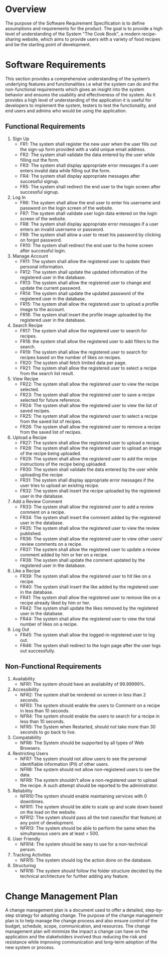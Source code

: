 # Overview

The purpose of the Software Requirement Specification is to define assumptions and requirements for the product. The goal is to provide a high level of understanding of the System "The Cook Book", a modern recipe-sharing website, which aims to provide users with a variety of food recipes and be the starting point of development. 

# Software Requirements

This section provides a comprehensive understanding of the system’s underlying features and functionalities i.e what the system can do and the non-functional requirements which gives an insight into the system behavior and ensures the usability and effectiveness of the system. As it provides a high level of understanding of the application it is useful for developers to implement the system, testers to test the functionality, and end users and admins who would be using the application.

## Functional Requirements
<ol type="1">
    <li> Sign Up
        <ul type="1">
            <li>FR1: The system shall register the new user when the user fills out the sign-up form provided with a valid unique
                email address.</li>
            <li>FR2: The system shall validate the data entered by the user while filling out the form.</li>
            <li>FR3: The system shall display appropriate error messages if a user enters invalid data while filling out the form.</li>
            <li>FR4: The system shall display appropriate messages after successful signup.</li>
            <li>FR5: The system shall redirect the end user to the login screen after successful signup.</li>
        </ul>
    </li>
    <li> Log In
        <ul type="1">
            <li>FR6: The system shall allow the end user to enter his username and password on the login screen of the website.</li>
            <li>FR7: The system shall validate user login data entered on the login screen of the website.</li>
            <li>FR8: The system shall display appropriate error messages if a user enters an invalid username or password.</li>
            <li>FR9: The system shall allow a user to reset his password by clicking on forgot password.</li>
            <li>FR10: The system shall redirect the end user to the home screen after successful login.</li>
        </ul>
    </li>
    <li> Manage Account
        <ul type="1">
            <li>FR11: The system shall allow the registered user to update their personal information.</li>
            <li>FR12: The system shall update the updated information of the registered user in the database.</li>
            <li>FR13: The system shall allow the registered user to change and update the current password.</li>
            <li>FR14: The system shall update the updated password of the registered user in the database.</li>  
            <li>FR15: The system shall allow the registered user to upload a profile image to the account.</li> 
            <li>FR16: The system shall insert the profile image uploaded by the registered user in the database.</li>  
        </ul>
    </li>
    <li> Search Recipe
        <ul type="1">
            <li>FR17: The system shall allow the registered user to search for recipes.</li>
            <li>FR18: the system shall allow the registered user to add filters to the search.</li>
            <li>FR19: The system shall allow the registered user to search for recipes based on the number of likes on recipes.</li>
            <li>FR20: The system shall fetch limited data per page.</li>
            <li>FR21: The system shall allow the registered user to select a recipe from the search list result.</li>
        </ul>
    </li>
    <li> View Recipe
        <ul type="1">
            <li>FR22: The system shall allow the registered user to view the recipe selected.</li>
            <li>FR23: The system shall allow the registered user to save a recipe selected for future reference.</li>
            <li>FR24: The system shall allow the registered user to view the list of saved recipes.</li>
            <li>FR25: The system shall allow the registered user to select a recipe from the saved list of recipes.</li>
            <li>FR26: The system shall allow the registered user to remove a recipe from the saved list of recipes.</li>
        </ul>
    </li>
    <li> Upload a Recipe
        <ul type="1">
            <li>FR27: The system shall allow the registered user to upload a recipe.</li>
            <li>FR28: The system shall allow the registered user to upload an image of the recipe being uploaded.</li>
            <li>FR29: The system shall allow the registered user to add the recipe instructions of the recipe being uploaded.</li>
            <li>FR30: The system shall validate the data entered by the user while uploading the recipe</li>
            <li>FR31: The system shall display appropriate error messages if the user tries to upload an existing recipe.</li>
            <li>FR32: The system shall insert the recipe uploaded by the registered user in the database.</li>
        </ul>
    </li>
    <li> Add a Review Comment
        <ul type="1">
            <li>FR33: The system shall allow the registered user to add a review comment on a recipe.</li>
            <li>FR34: The system shall insert the comment added by the registered user in the database.</li>
            <li>FR35: The system shall allow the registered user to view the review published.</li>
            <li>FR36: The system shall allow the registered user to view other users' review comments on a recipe.</li>
            <li>FR37: The system shall allow the registered user to update a review comment added by him or her on a recipe.</li>
            <li>FR38: The system shall update the comment updated by the registered user in the database.</li>
        </ul>
    </li>
    <li> Like a Recipe
        <ul type="1">
            <li>FR39: The system shall allow the registered user to hit like on a recipe.</li>
            <li>FR40: The system shall insert the like added by the registered user in the database.</li>
            <li>FR41: The system shall allow the registered user to remove like on a recipe already liked by him or her.</li>
            <li>FR42: The system shall update the likes removed by the registered user in the database.</li>
            <li>FR44: The system shall allow the registered user to view the total number of likes on a recipe.</li>
        </ul>
    </li>
    <li> Log Out
        <ul type="1">
            <li>FR45: The system shall allow the logged-in registered user to log out.</li>
            <li>FR46: The system shall redirect to the login page after the user logs out successfully.</li>
        </ul>
    </li>
</ol>

## Non-Functional Requirements
<ol type="2">
    <li> Availability
        <ul type="1">
            <li>NFR1: The system should have an availability of 99.99999%.</li>
        </ul>
    </li>
    <li> Accessibility
        <ul type="1">
            <li>NFR2: The system shall be rendered on screen in less than 2 seconds.</li>
            <li>NFR3: The system should enable the users to Comment on a recipe in less than 10 seconds.</li>
            <li>NFR4: The system should enable the users to search for a recipe in less than 10 seconds.</li>
            <li>NFR5: The System when Restarted, should not take more than 30 seconds to go back to live.</li>
        </ul>
    </li>
     <li> Compatability
        <ul type="1">
            <li>NFR6: The System should be supported by all types of Web Browsers.</li>
        </ul>
    </li>
    <li> Restricting Users
        <ul type="1">
            <li>NFR7: The system should not allow users to see the personal identifiable information (PII) of other users.</li>
            <li>NFR8: The system should not allow non-registered users to see the data.</li>
            <li>NFR9: The system shouldn’t allow a  non-registered user to upload the recipe. A such attempt should be reported to the administrator.</li>
        </ul>
    </li>
    <li> Reliability
        <ul type="1">
            <li>NFR10:The system should enable maintaining services with 0 downtimes.</li>
            <li>NFR11: The system should be able to scale up and scale down based on the load on the website.</li>
            <li>NFR12: The system should pass all the test cases(for that feature) at any point of development.</li>
            <li>NFR13: The system should be able to perform the same when the simultaneous users are at least < 500.</li>
        </ul>
    </li>
    <li> User Friendly
        <ul type="1">
            <li>NFR14: The system should be easy to use for a non-technical person.</li>
        </ul>
    </li>
    <li> Tracking Activities
        <ul type="1">
            <li>NFR15: The system should log the action done on the database.</li>
        </ul>
    </li>
    <li> Structuring
        <ul type="1">
            <li>NFR16: The system should follow the folder structure decided by the technical architecture for further adding any feature.</li>
        </ul>
    </li>
</ol>

# Change Management Plan

A change management plan is a document used to offer a detailed, step-by-step strategy for adopting change. The purpose of the change management plan is to help manage the change process and also ensure control of the budget, schedule, scope, communication, and resources. The change management plan will minimize the impact a change can have on the application and the stakeholders involved thus reducing the risk and resistance while improving communication and long-term adoption of the new system or process.


